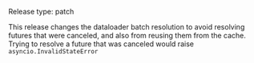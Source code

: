 Release type: patch

This release changes the dataloader batch resolution to avoid resolving
futures that were canceled, and also from reusing them from the cache.
Trying to resolve a future that was canceled would raise `asyncio.InvalidStateError`
